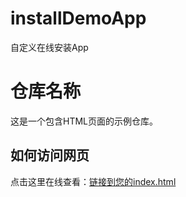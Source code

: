 # installDemoApp
自定义在线安装App

# 仓库名称
这是一个包含HTML页面的示例仓库。
 
## 如何访问网页
点击这里在线查看：[链接到您的index.html]([https://github.com/wumeixia/installDemoApp/blob/main/index.html](https://htmlpreview.github.io/?https://github.com/wumeixia/installDemoApp/blob/main/index.html))
